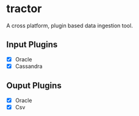 # tractor

A cross platform, plugin based data ingestion tool.

## Input Plugins

- [x] Oracle
- [x] Cassandra

## Ouput Plugins

- [x] Oracle
- [x] Csv
